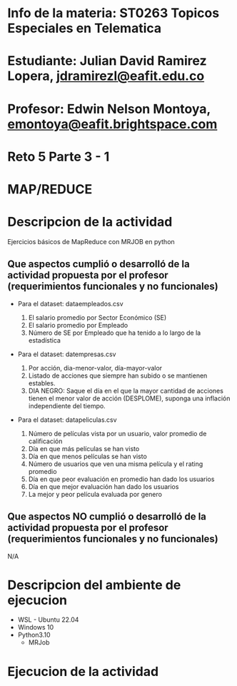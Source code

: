 # Info de la materia: ST0263 Topicos Especiales en Telematica

# Estudiante: Julian David Ramirez Lopera, jdramirezl@eafit.edu.co

# Profesor: Edwin Nelson Montoya, emontoya@eafit.brightspace.com

# Reto 5 Parte 3 - 1

# MAP/REDUCE

# Descripcion de la actividad

Ejercicios básicos de MapReduce con MRJOB en python

## Que aspectos cumplió o desarrolló de la actividad propuesta por el profesor (requerimientos funcionales y no funcionales)

- Para el dataset: dataempleados.csv

  1. El salario promedio por Sector Económico (SE)
  2. El salario promedio por Empleado
  3. Número de SE por Empleado que ha tenido a lo largo de la estadística

- Para el dataset: datempresas.csv

  1. Por acción, dia-menor-valor, día-mayor-valor
  2. Listado de acciones que siempre han subido o se mantienen estables.
  3. DIA NEGRO: Saque el día en el que la mayor cantidad de acciones tienen el menor valor de acción (DESPLOME), suponga una inflación independiente del tiempo.

- Para el dataset: datapeliculas.csv

  1. Número de películas vista por un usuario, valor promedio de calificación
  2. Día en que más películas se han visto
  3. Día en que menos películas se han visto
  4. Número de usuarios que ven una misma película y el rating promedio
  5. Día en que peor evaluación en promedio han dado los usuarios
  6. Día en que mejor evaluación han dado los usuarios
  7. La mejor y peor película evaluada por genero

## Que aspectos NO cumplió o desarrolló de la actividad propuesta por el profesor (requerimientos funcionales y no funcionales)

N/A

# Descripcion del ambiente de ejecucion

- WSL - Ubuntu 22.04
- Windows 10
- Python3.10
  - MRJob

# Ejecucion de la actividad
